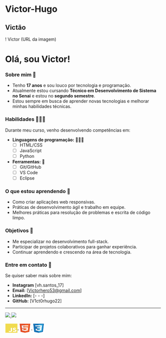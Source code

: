 # Victor-Hugo
## Victão

! Victor (URL da imagem)

# Olá, sou Victor! 

### Sobre mim 🫡

- Tenho **17 anos** e sou louco por tecnologia e programação.
- Atualmente estou cursando **Técnico em Desenvolvimento de Sistema no Senai** e estou no **segundo semestre**.
- Estou sempre em busca de aprender novas tecnologias e melhorar minhas habilidades técnicas.

### Habilidades 🤹🏽‍♂️

Durante meu curso, venho desenvolvendo competências em:

- **Linguagens de programação:** 🧑🏽‍💻
  - [ ] HTML/CSS
  - [ ] JavaScript
  - [ ] Python
- **Ferramentas:** 🔧
  - [ ] Git/GitHub
  - [ ] VS Code
  - [ ] Eclipse
  
### O que estou aprendendo 📖

- Como criar aplicações web responsivas.
- Práticas de desenvolvimento ágil e trabalho em equipe.
- Melhores práticas para resolução de problemas e escrita de código limpo.

### Objetivos 🎯

- Me especializar no desenvolvimento full-stack.
- Participar de projetos colaborativos para ganhar experiência.
- Continuar aprendendo e crescendo na área de tecnologia.

### Entre em contato 📲

Se quiser saber mais sobre mim:

- **Instagram** [vh.santos_17]
- **Email:** [Victorhero53@gmail.com]
- **LinkedIn:** [- - -]
- **GitHub:** [V1ct0rhugo22]

---

 <div>
   <a href="https://github.com/V1ct0rhugo22">
   <img height="180em" src="https://github-readme-stats.vercel.app/api?username=V1ct0rhugo22&show_icons=true&theme=tokyonight&include_all_commits=true&count_private=true"/>
   <img height="180em" src="https://github-readme-stats.vercel.app/api/top-langs/?username=V1ct0rhugo22&layout=compact&langs_count=6&theme=tokyonight"/>
</div>
    
<div style="display: inline_block"><br>
  <img align="center" alt="Js" height="30" width="40" src="https://raw.githubusercontent.com/devicons/devicon/master/icons/javascript/javascript-plain.svg">
  <img align="center" alt="HTML" height="30" width="40" src="https://raw.githubusercontent.com/devicons/devicon/master/icons/html5/html5-original.svg">
  <img align="center" alt="CSS" height="30" width="40" src="https://raw.githubusercontent.com/devicons/devicon/master/icons/css3/css3-original.svg">
</div>


